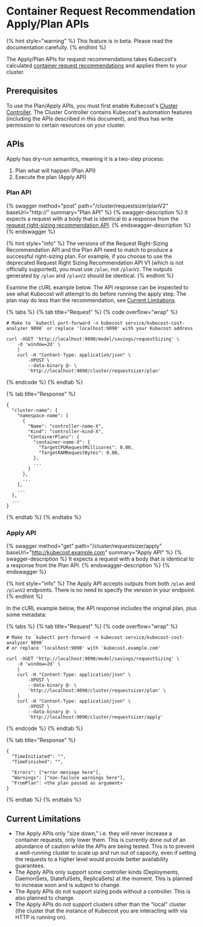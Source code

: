 # Container Request Recommendation Apply/Plan APIs

{% hint style="warning" %}
This feature is in beta. Please read the documentation carefully.
{% endhint %}

The Apply/Plan APIs for request recommendations takes Kubecost's calculated [container request recommendations](api-request-right-sizing-v2.md) and applies them to your cluster.

## Prerequisites

To use the Plan/Apply APIs, you must first enable Kubecost's [Cluster Controller](/install-and-configure/advanced-configuration/controller/cluster-controller.md). The Cluster Controller contains Kubecost's automation features (including the APIs described in this document), and thus has write permission to certain resources on your cluster.

## APIs

Apply has dry-run semantics, meaning it is a two-step process:

1. Plan what will happen (Plan API)
2. Execute the plan (Apply API)

### Plan API

{% swagger method="post" path="/cluster/requestsizer/planV2" baseUrl="http://<your-kubecost-address>" summary="Plan API" %}
{% swagger-description %}
It expects a request with a body that is identical to a response from the [request right-sizing recommendation API](api-request-right-sizing-v2.md).
{% endswagger-description %}
{% endswagger %}

{% hint style="info" %}
The versions of the Request Right-Sizing Recommendation API and the Plan API need to match to produce a successful right-sizing plan. For example, if you choose to use the deprecated Request Right Sizing Recommendation API V1 (which is not officially supported), you must use `/plan`, not `/planV2`. The outputs generated by `/plan` and `/planV2` should be identical.
{% endhint %}

Examine the cURL example below. The API response can be inspected to see what Kubecost will attempt to do before running the apply step. The plan may do less than the recommendation, see [Current Limitations](api-request-recommendation-apply.md#current-limitations).

{% tabs %}
{% tab title="Request" %}
{% code overflow="wrap" %}
```
# Make to `kubectl port-forward -n kubecost service/kubecost-cost-analyzer 9090` or replace 'localhost:9090' with your Kubecost address

curl -XGET 'http://localhost:9090/model/savings/requestSizing' \
    -d 'window=2d' \
    |
    curl -H "Content-Type: application/json" \
        -XPOST \
        --data-binary @- \
        'http://localhost:9090/cluster/requestsizer/plan'
```
{% endcode %}
{% endtab %}

{% tab title="Response" %}
```
{
  "cluster-name": {
    "namespace-name": [
      {
        "Name": "controller-name-X",
        "Kind": "controller-kind-X",
        "ContainerPlans": {
          "container-name-X": {
            "TargetCPURequestMillicores": 0.00,
            "TargetRAMRequestBytes": 0.00,
          },
          ...
        }
      },
      ...
    ],
    ...
  },
  ...
}
```
{% endtab %}
{% endtabs %}

### Apply API

{% swagger method="get" path="/cluster/requestsizer/apply" baseUrl="http://kubecost.example.com" summary="Apply API" %}
{% swagger-description %}
It expects a request with a body that is identical to a response from the Plan API.
{% endswagger-description %}
{% endswagger %}

{% hint style="info" %}
The Apply API accepts outputs from both `/plan` and `/planV2` endpoints. There is no need to specify the version in your endpoint.
{% endhint %}

In the cURL example below, the API response includes the original plan, plus some metadata:

{% tabs %}
{% tab title="Request" %}
{% code overflow="wrap" %}
```
# Make to `kubectl port-forward -n kubecost service/kubecost-cost-analyzer 9090`
# or replace 'localhost:9090' with 'kubecost.example.com'

curl -XGET 'http://localhost:9090/model/savings/requestSizing' \
    -d 'window=2d' \
    |
    curl -H "Content-Type: application/json" \
        -XPOST \
        --data-binary @- \
        'http://localhost:9090/cluster/requestsizer/plan' \
    |
    curl -H "Content-Type: application/json" \
        -XPOST \
        --data-binary @- \
        'http://localhost:9090/cluster/requestsizer/apply'
```
{% endcode %}
{% endtab %}

{% tab title="Response" %}
```
{
  "TimeInitiated": "",
  "TimeFinished": "",
  
  "Errors": ["error message here"],
  "Warnings": ["non-failure warnings here"],
  "FromPlan": <the plan passed as argument>
}
```
{% endtab %}
{% endtabs %}

## Current Limitations

* The Apply APIs only "size down," i.e. they will never increase a container requests, only lower them. This is currently done out of an abundance of caution while the APIs are being tested. This is to prevent a well-running cluster to scale up and run out of capacity, even if setting the requests to a higher level would provide better availability guarantees.
* The Apply APIs only support some controller kinds (Deployments, DaemonSets, StatefulSets, ReplicaSets) at the moment. This is planned to increase soon and is subject to change.
* The Apply APIs do not support sizing pods without a controller. This is also planned to change.
* The Apply APIs do not support clusters other than the "local" cluster (the cluster that the instance of Kubecost you are interacting with via HTTP is running on).
